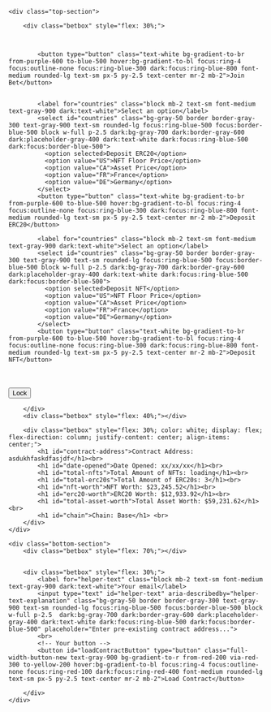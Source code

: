 <div class="content2">

    <div class="top-section">

        <div class="betbox" style="flex: 30%;">



            <button type="button" class="text-white bg-gradient-to-br from-purple-600 to-blue-500 hover:bg-gradient-to-bl focus:ring-4 focus:outline-none focus:ring-blue-300 dark:focus:ring-blue-800 font-medium rounded-lg text-sm px-5 py-2.5 text-center mr-2 mb-2">Join Bet</button>


            <label for="countries" class="block mb-2 text-sm font-medium text-gray-900 dark:text-white">Select an option</label>
            <select id="countries" class="bg-gray-50 border border-gray-300 text-gray-900 text-sm rounded-lg focus:ring-blue-500 focus:border-blue-500 block w-full p-2.5 dark:bg-gray-700 dark:border-gray-600 dark:placeholder-gray-400 dark:text-white dark:focus:ring-blue-500 dark:focus:border-blue-500">
              <option selected>Deposit ERC20</option>
              <option value="US">NFT Floor Price</option>
              <option value="CA">Asset Price</option>
              <option value="FR">France</option>
              <option value="DE">Germany</option>
            </select>
            <button type="button" class="text-white bg-gradient-to-br from-purple-600 to-blue-500 hover:bg-gradient-to-bl focus:ring-4 focus:outline-none focus:ring-blue-300 dark:focus:ring-blue-800 font-medium rounded-lg text-sm px-5 py-2.5 text-center mr-2 mb-2">Deposit ERC20</button>

            <label for="countries" class="block mb-2 text-sm font-medium text-gray-900 dark:text-white">Select an option</label>
            <select id="countries" class="bg-gray-50 border border-gray-300 text-gray-900 text-sm rounded-lg focus:ring-blue-500 focus:border-blue-500 block w-full p-2.5 dark:bg-gray-700 dark:border-gray-600 dark:placeholder-gray-400 dark:text-white dark:focus:ring-blue-500 dark:focus:border-blue-500">
              <option selected>Deposit NFT</option>
              <option value="US">NFT Floor Price</option>
              <option value="CA">Asset Price</option>
              <option value="FR">France</option>
              <option value="DE">Germany</option>
            </select>
            <button type="button" class="text-white bg-gradient-to-br from-purple-600 to-blue-500 hover:bg-gradient-to-bl focus:ring-4 focus:outline-none focus:ring-blue-300 dark:focus:ring-blue-800 font-medium rounded-lg text-sm px-5 py-2.5 text-center mr-2 mb-2">Deposit NFT</button>

<br>
<br>
            <button type="button" class="text-white bg-gradient-to-br from-purple-600 to-blue-500 hover:bg-gradient-to-bl focus:ring-4 focus:outline-none focus:ring-blue-300 dark:focus:ring-blue-800 font-medium rounded-lg text-sm px-5 py-2.5 text-center mr-2 mb-2">Lock</button>

        </div>
        <div class="betbox" style="flex: 40%;"></div>

        <div class="betbox" style="flex: 30%; color: white; display: flex; flex-direction: column; justify-content: center; align-items: center;">
            <h1 id="contract-address">Contract Address: asdukhfaskdfasjdf</h1><br>
            <h1 id="date-opened">Date Opened: xx/xx/xx</h1><br>
            <h1 id="total-nfts">Total Amount of NFTs: loading</h1><br>
            <h1 id="total-erc20s">Total Amount of ERC20s: 3</h1><br>
            <h1 id="nft-worth">NFT Worth: $23,245.52</h1><br>
            <h1 id="erc20-worth">ERC20 Worth: $12,933.92</h1><br>
            <h1 id="total-asset-worth">Total Asset Worth: $59,231.62</h1> <br>
            <h1 id="chain">Chain: Base</h1> <br>
        </div>
    </div>

    <div class="bottom-section">
        <div class="betbox" style="flex: 70%;"></div>


        <div class="betbox" style="flex: 30%;">
            <label for="helper-text" class="block mb-2 text-sm font-medium text-gray-900 dark:text-white">Your email</label>
            <input type="text" id="helper-text" aria-describedby="helper-text-explanation" class="bg-gray-50 border border-gray-300 text-gray-900 text-sm rounded-lg focus:ring-blue-500 focus:border-blue-500 block w-full p-2.5  dark:bg-gray-700 dark:border-gray-600 dark:placeholder-gray-400 dark:text-white dark:focus:ring-blue-500 dark:focus:border-blue-500" placeholder="Enter pre-existing contract address...">
            <br>
            <!-- Your button -->
            <button id="loadContractButton" type="button" class="full-width-button-new text-gray-900 bg-gradient-to-r from-red-200 via-red-300 to-yellow-200 hover:bg-gradient-to-bl focus:ring-4 focus:outline-none focus:ring-red-100 dark:focus:ring-red-400 font-medium rounded-lg text-sm px-5 py-2.5 text-center mr-2 mb-2">Load Contract</button>

        </div>
    </div>

</div>
